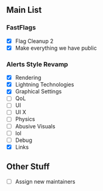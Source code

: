 ## Main List
### FastFlags
- [x] Flag Cleanup 2
- [x] Make everything we have public
### Alerts Style Revamp
- [x] Rendering
- [x] Lightning Technologies
- [x] Graphical Settings
- [ ] QoL
- [ ] UI
- [ ] UI X
- [ ] Physics
- [ ] Abusive Visuals
- [ ] lol
- [ ] Debug
- [x] Links
## Other Stuff
- [ ] Assign new maintainers

